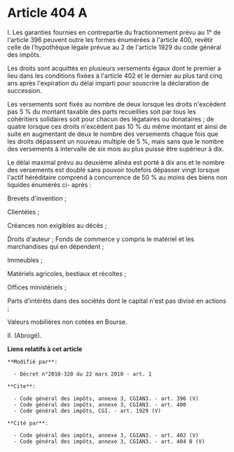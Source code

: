 # Article 404 A

I. Les garanties fournies en contrepartie du fractionnement prévu au 1° de l'article 396 peuvent outre les formes énumérées à
l'article 400, revêtir celle de l'hypothèque légale prévue au 2 de l'article 1929 du code général des impôts. 

Les droits sont acquittés en plusieurs versements égaux dont le premier a lieu dans les conditions fixées à l'article 402 et
le dernier au plus tard cinq ans après l'expiration du délai imparti pour souscrire la déclaration de succession. 

Les versements sont fixés au nombre de deux lorsque les droits n'excèdent pas 5 % du montant taxable des parts recueillies
soit par tous les cohéritiers solidaires soit pour chacun des légataires ou donataires ; de quatre lorsque ces droits
n'excèdent pas 10 % du même montant et ainsi de suite en augmentant de deux le nombre des versements chaque fois que les
droits dépassent un nouveau multiple de 5 %, mais sans que le nombre des versements à intervalle de six mois au plus puisse
être supérieur à dix. 

Le délai maximal prévu au deuxième alinéa est porté à dix ans et le nombre des versements est doublé sans pouvoir toutefois
dépasser vingt lorsque l'actif héréditaire comprend à concurrence de 50 % au moins des biens non liquides énumérés ci-
après : 

Brevets d'invention ; 

Clientèles ; 

Créances non exigibles au décès ; 

Droits d'auteur ; Fonds de commerce y compris le matériel et les marchandises qui en dépendent ; 

Immeubles ; 

Matériels agricoles, bestiaux et récoltes ; 

Offices ministériels ; 

Parts d'intérêts dans des sociétés dont le capital n'est pas divisé en actions ; 

Valeurs mobilières non cotées en Bourse. 

II. (Abrogé).

**Liens relatifs à cet article**

	**Modifié par**:

	  - Décret n°2010-320 du 22 mars 2010 - art. 1

	**Cite**:

	  - Code général des impôts, annexe 3, CGIAN3. - art. 396 (V)
	  - Code général des impôts, annexe 3, CGIAN3. - art. 400
	  - Code général des impôts, CGI. - art. 1929 (V)

	**Cité par**:

	  - Code général des impôts, annexe 3, CGIAN3. - art. 402 (V)
	  - Code général des impôts, annexe 3, CGIAN3. - art. 404 B (V)
